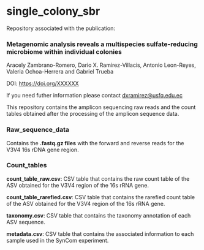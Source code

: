# single_colony_sbr

Repository associated with the publication:

### Metagenomic analysis reveals a multispecies sulfate-reducing microbiome within individual colonies

Aracely Zambrano-Romero, Dario X. Ramirez-Villacis, Antonio Leon-Reyes, Valeria Ochoa-Herrera and Gabriel Trueba
 

DOI: https://doi.org/XXXXXX

If you need futher information please contact [dxramirez@usfq.edu.ec](mailto:dxramirez@usfq.edu.ec)

This repository contains the amplicon sequencing raw reads and the count tables obtained after the processing of the amplicon sequence data.

### Raw_sequence_data

Contains the **.fastq.gz files** with the forward and reverse reads for the V3V4 16s rDNA gene region.

### Count_tables

**count_table_raw.csv**: CSV table that contains the raw count table of the ASV obtained for the V3V4 region of the 16s rRNA gene.

**count_table_rarefied.csv**: CSV table that contains the rarefied count table of the ASV obtained for the V3V4 region of the 16s rRNA gene.

**taxonomy.csv**: CSV table that contains the taxonomy annotation of each ASV sequence.

**metadata.csv**: CSV table that contains the associated information to each sample used in the SynCom experiment.
